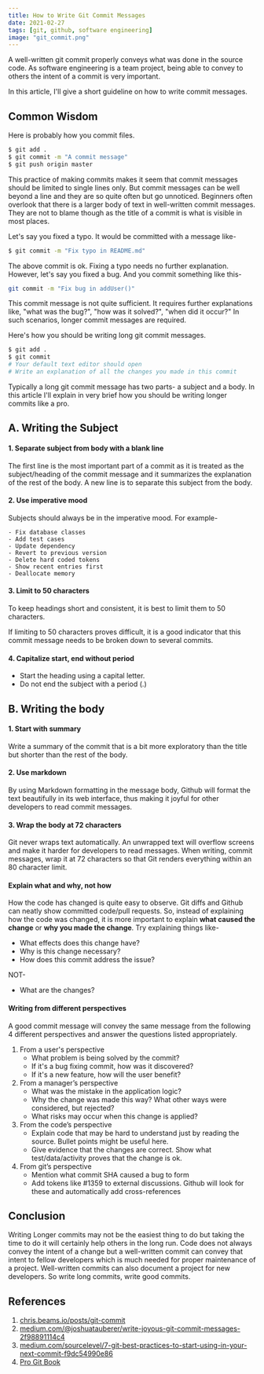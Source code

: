 ```yaml
---
title: How to Write Git Commit Messages
date: 2021-02-27
tags: [git, github, software engineering]
image: "git_commit.png"
---
```


A well-written git commit properly conveys what was done in the source code. As software engineering is a team project, being able to convey to others the intent of a commit is very important. 

In this article, I'll give a short guideline on how to write commit messages.

## Common Wisdom

Here is probably how you commit files.

```bash
$ git add .
$ git commit -m "A commit message"
$ git push origin master
```

This practice of making commits makes it seem that commit messages should be limited to single lines only. But commit messages can be well beyond a line and they are so quite often but go unnoticed. Beginners often overlook that there is a larger body of text in well-written commit messages. They are not to blame though as the title of a commit is what is visible in most places.

Let's say you fixed a typo. It would be committed with a message like-

```bash
$ git commit -m "Fix typo in README.md"
```

The above commit is ok. Fixing a typo needs no further explanation. However, let's say you fixed a bug. And you commit something like this-

```bash
git commit -m "Fix bug in addUser()"
```

This commit message is not quite sufficient. It requires further explanations like, "what was the bug?", "how was it solved?", "when did it occur?" In such scenarios, longer commit messages are required.

Here's how you should be writing long git commit messages.

```bash
$ git add .
$ git commit
# Your default text editor should open
# Write an explanation of all the changes you made in this commit
```

Typically a long git commit message has two parts- a subject and a body. In this article I'll explain in very brief how you should be writing longer commits like a pro.

## A. Writing the Subject

#### 1. Separate subject from body with a blank line

The first line is the most important part of a commit as it is treated as the subject/heading of the commit message and it summarizes the explanation of the rest of the body. A new line is to separate this subject from the body. 

#### 2. Use imperative mood 

Subjects should always be in the imperative mood. For example-

```text
- Fix database classes
- Add test cases
- Update dependency
- Revert to previous version
- Delete hard coded tokens
- Show recent entries first
- Deallocate memory
```

#### 3. Limit to 50 characters

To keep headings short and consistent, it is best to limit them to 50 characters.

If limiting to 50 characters proves difficult, it is a good indicator that this commit message needs to be broken down to several commits.

#### 4. Capitalize start, end without period

- Start the heading using a capital letter.
- Do not end the subject with a period (.) 

## B. Writing the body

#### 1. Start with summary

Write a summary of the commit that is a bit more exploratory than the title but shorter than the rest of the body.

#### 2. Use markdown

By using Markdown formatting in the message body, Github will format the text beautifully in its web interface, thus making it joyful for other developers to read commit messages.

#### 3. Wrap the body at 72 characters

Git never wraps text automatically. An unwrapped text will overflow screens and make it harder for developers to read messages. When writing, commit messages, wrap it at 72 characters so that Git renders everything within an 80 character limit.

#### Explain what and why, not how

How the code has changed is quite easy to observe. Git diffs and Github can neatly show committed code/pull requests. So, instead of explaining how the code was changed, it is more important to explain **what caused the change** or **why you made the change**. Try explaining things like-

- What effects does this change have?
- Why is this change necessary?
- How does this commit address the issue?

NOT-
- What are the changes?

#### Writing from different perspectives

A good commit message will convey the same message from the following 4 different perspectives and answer the questions listed appropriately.

1. From a user's perspective
    - What problem is being solved by the commit?
    - If it's a bug fixing commit, how was it discovered?
    - If it's a new feature, how will the user benefit?
1. From a manager’s perspective
    - What was the mistake in the application logic?
    - Why the change was made this way? What other ways were considered, but rejected?
    - What risks may occur when this change is applied?
1. From the code’s perspective
    - Explain code that may be hard to understand just by reading the source. Bullet points might be useful here.
    - Give evidence that the changes are correct. Show what test/data/activity proves that the change is ok.
1. From git’s perspective
    - Mention what commit SHA caused a bug to form
    - Add tokens like #1359 to external discussions. Github will look for these and automatically add cross-references


## Conclusion

Writing Longer commits may not be the easiest thing to do but taking the time to do it will certainly help others in the long run. Code does not always convey the intent of a change but a well-written commit can convey that intent to fellow developers which is much needed for proper maintenance of a project. Well-written commits can also document a project for new developers. So write long commits, write good commits. 

## References
1. [chris.beams.io/posts/git-commit](https://chris.beams.io/posts/git-commit/)
1. [medium.com/@joshuatauberer/write-joyous-git-commit-messages-2f98891114c4](https://medium.com/@joshuatauberer/write-joyous-git-commit-messages-2f98891114c4)
1. [medium.com/sourcelevel/7-git-best-practices-to-start-using-in-your-next-commit-f9dc54990e86](https://medium.com/sourcelevel/7-git-best-practices-to-start-using-in-your-next-commit-f9dc54990e86)
1. [Pro Git Book](https://git-scm.com/book/en/v2)
